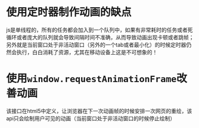 # 使用定时器制作动画的缺点

js是单线程的，所有的任务都会加入到一个队列中，如果有非常耗时的任务或者死循环或者庞大的队列就会导致间隔时间不准确，从而导致动画出现卡顿或者跳帧；另外就是当前窗口处于非活动窗口（另外的一个tab或者最小化）的时候定时器仍然会执行，白白消耗了资源，尤其在移动设备上这是不可想象的！

# 使用`window.requestAnimationFrame`改善动画

该接口在html5中定义，让浏览器在下一次动画帧的时候安排一次网页的重绘，该api只会绘制用户可见的动画（当前窗口处于非活动窗口的时候停止绘制）
